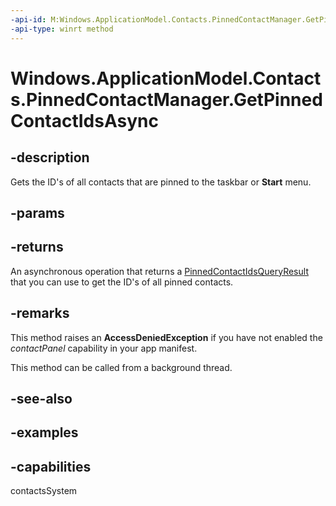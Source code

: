 ```yaml
---
-api-id: M:Windows.ApplicationModel.Contacts.PinnedContactManager.GetPinnedContactIdsAsync
-api-type: winrt method
---
```


<!-- Method syntax.
public IAsyncOperation<PinnedContactIdsQueryResult> PinnedContactManager.GetPinnedContactIdsAsync()
-->

# Windows.ApplicationModel.Contacts.PinnedContactManager.GetPinnedContactIdsAsync

## -description
Gets the ID's of all contacts that are pinned to the taskbar or **Start** menu.

## -params

## -returns

An asynchronous operation that returns a [PinnedContactIdsQueryResult](pinnedcontactidsqueryresult.md) that you can use to get the ID's of all pinned contacts.
## -remarks

This method raises an **AccessDeniedException** if you have not enabled the *contactPanel* capability in your app manifest.

This method can be called from a background thread.

## -see-also

## -examples

## -capabilities
contactsSystem

